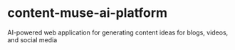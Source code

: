 # content-muse-ai-platform
AI-powered web application for generating content ideas for blogs, videos, and social media
